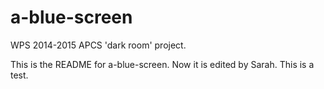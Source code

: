 # a-blue-screen
WPS 2014-2015 APCS 'dark room' project.

This is the README for a-blue-screen. Now it is edited by Sarah.
This is a test. 